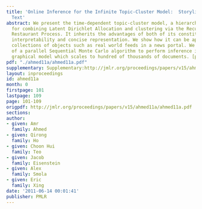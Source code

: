 ```yaml
---
title: 'Online Inference for the Infinite Topic-Cluster Model:  Storylines  from Streaming
  Text'
abstract: We present the time-dependent topic-cluster model, a hierarchical approach
  for combining Latent Dirichlet Allocation and clustering via the Recurrent Chinese
  Restaurant Process. It inherits the advantages of both of its constituents, namely
  interpretability and concise representation. We show how it can be applied to streaming
  collections of objects such as real world feeds in a news portal. We provide details
  of a parallel Sequential Monte Carlo algorithm to perform inference in the resulting
  graphical model which scales to hundred of thousands of documents. [pdf][supplementary]
pdf: "./ahmed11a/ahmed11a.pdf"
supplementary: Supplementary:http://jmlr.org/proceedings/papers/v15/ahmed11a/ahmed11aSupple.pdf
layout: inproceedings
id: ahmed11a
month: 0
firstpage: 101
lastpage: 109
page: 101-109
origpdf: http://jmlr.org/proceedings/papers/v15/ahmed11a/ahmed11a.pdf
sections: 
author:
- given: Amr
  family: Ahmed
- given: Qirong
  family: Ho
- given: Choon Hui
  family: Teo
- given: Jacob
  family: Eisenstein
- given: Alex
  family: Smola
- given: Eric
  family: Xing
date: '2011-06-14 00:01:41'
publisher: PMLR
---
```

